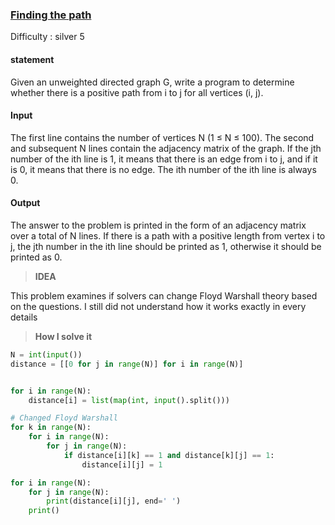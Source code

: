 ### [Finding the path](https://www.acmicpc.net/problem/11403)

Difficulty : silver 5

#### statement
Given an unweighted directed graph G, write a program to determine whether there is a positive path from i to j for all vertices (i, j).


#### Input
The first line contains the number of vertices N (1 ≤ N ≤ 100). The second and subsequent N lines contain the adjacency matrix of the graph. If the jth number of the ith line is 1, it means that there is an edge from i to j, and if it is 0, it means that there is no edge. The ith number of the ith line is always 0.


#### Output

The answer to the problem is printed in the form of an adjacency matrix over a total of N lines. If there is a path with a positive length from vertex i to j, the jth number in the ith line should be printed as 1, otherwise it should be printed as 0.


>**IDEA**

This problem examines if solvers can change Floyd Warshall theory based on the questions. I still did not understand how it works exactly in every details

>**How I solve it**

```python
N = int(input())
distance = [[0 for j in range(N)] for i in range(N)]


for i in range(N):
    distance[i] = list(map(int, input().split()))

# Changed Floyd Warshall
for k in range(N):
    for i in range(N):
        for j in range(N):
            if distance[i][k] == 1 and distance[k][j] == 1:
                distance[i][j] = 1

for i in range(N):
    for j in range(N):
        print(distance[i][j], end=' ')
    print()
```